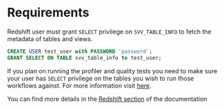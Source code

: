 # Requirements
Redshift user must grant `SELECT` privilege on `SVV_TABLE_INFO` to fetch the metadata of tables and views.

```sql
CREATE USER test_user with PASSWORD 'password';
GRANT SELECT ON TABLE svv_table_info to test_user;
```

If you plan on running the profiler and quality tests you need to make sure your user has `SELECT` privilege on the tables you wish to run those workflows against.  For more information visit [here](https://docs.aws.amazon.com/redshift/latest/dg/c_visibility-of-data.html).

You can find more details in the [Redshift section](https://docs.open-metadata.org/connectors/database/redshift) of the documentation 